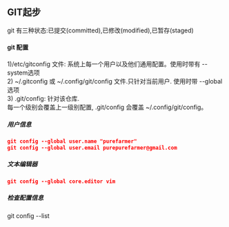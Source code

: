 GIT起步
--------
git 有三种状态:已提交(committed),已修改(modified),已暂存(staged)<br>

#### git 配置
1)/etc/gitconfig 文件: 系统上每一个用户以及他们通用配置。使用时带有 -- system选项<br>
2) ~/.gitconfig 或 ~/.config/git/config 文件.只针对当前用户. 使用时带 --global 选项<br>
3) .git/config: 针对该仓库.<br>
 每一个级别会覆盖上一级别配置, .git/config 会覆盖 ~/.config/git/config。<br>
 

 ##### 用户信息

 ``` json
 git config --global user.name "purefarmer"
 git config --global user.email purepurefarmer@gmail.com
 ```

 ##### 文本编辑器

 ``` json
 git config --global core.editor vim
 ```

 ##### 检查配置信息

 git config --list
